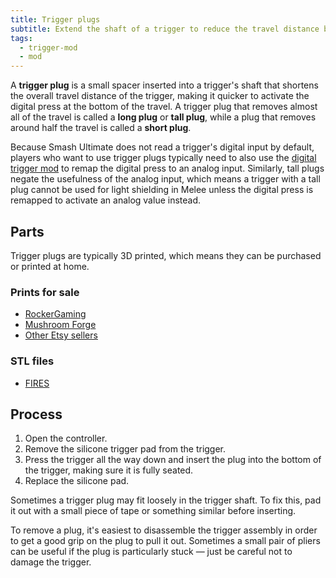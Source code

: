 ```yaml
---
title: Trigger plugs
subtitle: Extend the shaft of a trigger to reduce the travel distance before actuating the digital press.
tags:
  - trigger-mod
  - mod
---
```


A **trigger plug** is a small spacer inserted into a trigger's shaft that shortens the overall travel distance of the trigger, making it quicker to activate the digital press at the bottom of the travel. A trigger plug that removes almost all of the travel is called a **long plug** or **tall plug**, while a plug that removes around half the travel is called a **short plug**.

Because Smash Ultimate does not read a trigger's digital input by default, players who want to use trigger plugs typically need to also use the [digital trigger mod](/triggers/trigger-mods/digital-triggers) to remap the digital press to an analog input. Similarly, tall plugs negate the usefulness of the analog input, which means a trigger with a tall plug cannot be used for light shielding in Melee unless the digital press is remapped to activate an analog value instead.

## Parts

Trigger plugs are typically 3D printed, which means they can be purchased or printed at home.

### Prints for sale

- [RockerGaming](https://www.etsy.com/listing/1175652981)
- [Mushroom Forge](https://www.etsy.com/listing/1567566039)
- [Other Etsy sellers](https://www.etsy.com/search?q=gamecube+trigger+plug)

### STL files

- [FIRES](https://github.com/FIRESCustom/GCC_Trigger_Plugs)

## Process

1. Open the controller.
2. Remove the silicone trigger pad from the trigger.
3. Press the trigger all the way down and insert the plug into the bottom of the trigger, making sure it is fully seated.
4. Replace the silicone pad.

Sometimes a trigger plug may fit loosely in the trigger shaft. To fix this, pad it out with a small piece of tape or something similar before inserting.

To remove a plug, it's easiest to disassemble the trigger assembly in order to get a good grip on the plug to pull it out. Sometimes a small pair of pliers can be useful if the plug is particularly stuck — just be careful not to damage the trigger.
